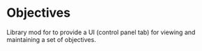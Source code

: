 # Objectives

Library mod for to provide a UI (control panel tab) for viewing and maintaining a set of objectives.
